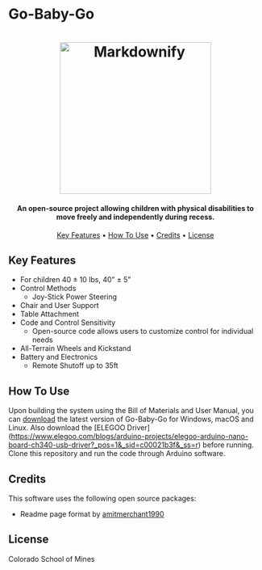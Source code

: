 # Go-Baby-Go
<h1 align="center">
  <a href="http://www.amitmerchant.com/electron-markdownify"><img src="https://www.iteea.org/File.aspx?id=147916" alt="Markdownify" width="300"></a>
</h1>

<h4 align="center">An open-source project allowing children with physical disabilities to move freely and independently during recess</a>.</h4>
 
<p align="center">
  <a href="#key-features">Key Features</a> •
  <a href="#how-to-use">How To Use</a> •
  <a href="#credits">Credits</a> •
  <a href="#license">License</a>
</p>


## Key Features

* For children 40 ± 10 lbs, 40” ± 5”
* Control Methods
  - Joy-Stick Power Steering
* Chair and User Support
* Table Attachment
* Code and Control Sensitivity
  - Open-source code allows users to customize control for individual needs
* All-Terrain Wheels and Kickstand
* Battery and Electronics
  - Remote Shutoff up to 35ft


## How To Use

Upon building the system using the Bill of Materials and User Manual, you can [download](https://github.com/misamonique/Go-Baby-Go/blob/main/gobabygo_s21_final.ino) the latest version of Go-Baby-Go for Windows, macOS and Linux. Also download the [ELEGOO Driver] (https://www.elegoo.com/blogs/arduino-projects/elegoo-arduino-nano-board-ch340-usb-driver?_pos=1&_sid=c00021b3f&_ss=r) before running. Clone this repository and run the code through Arduino software.


## Credits

This software uses the following open source packages:

- Readme page format by [amitmerchant1990](https://user-images.githubusercontent.com/82772693/166486935-7875a53a-c760-4e75-9e84-1c67b53c1776.png)


## License

Colorado School of Mines









